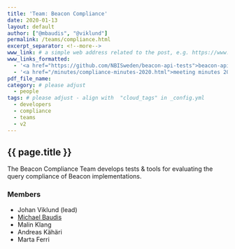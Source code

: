 ```yaml
---
title: 'Team: Beacon Compliance'
date: 2020-01-13
layout: default
author: ["@mbaudis", "@viklund"]
permalink: /teams/compliance.html
excerpt_separator: <!--more-->
www_link: # a simple web address related to the post, e.g. https://www.ga4gh.org
www_links_formatted:
  - '<a href="https://github.com/NBISweden/beacon-api-tests">beacon-api-tests Repository</a>'
  - '<a href="/minutes/compliance-minutes-2020.html">meeting minutes 2020</a>'
pdf_file_name: 
category: # please adjust
  - people
tags: # please adjust - align with  "cloud_tags" in _config.yml
  - developers
  - compliance
  - teams
  - v2
---
```


## {{ page.title }}

The Beacon Compliance Team develops tests & tools for evaluating the query 
compliance of Beacon implementations.
 
<!--more-->

### Members
* Johan Viklund (lead)
* [Michael Baudis](https://info.baudisgroup.org/group/Michael_Baudis/)
* Malin Klang
* Andreas Kähäri
* Marta Ferri


